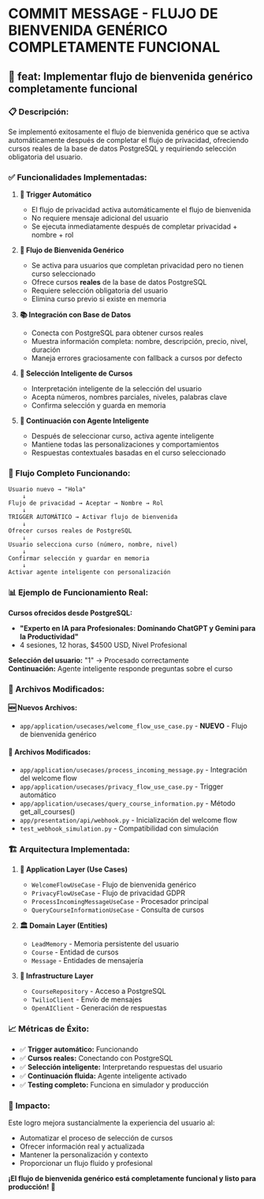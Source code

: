 # COMMIT MESSAGE - FLUJO DE BIENVENIDA GENÉRICO COMPLETAMENTE FUNCIONAL

## 🎯 **feat: Implementar flujo de bienvenida genérico completamente funcional**

### **📋 Descripción:**
Se implementó exitosamente el flujo de bienvenida genérico que se activa automáticamente después de completar el flujo de privacidad, ofreciendo cursos reales de la base de datos PostgreSQL y requiriendo selección obligatoria del usuario.

### **✅ Funcionalidades Implementadas:**

1. **🔧 Trigger Automático**
   - El flujo de privacidad activa automáticamente el flujo de bienvenida
   - No requiere mensaje adicional del usuario
   - Se ejecuta inmediatamente después de completar privacidad + nombre + rol

2. **🎯 Flujo de Bienvenida Genérico**
   - Se activa para usuarios que completan privacidad pero no tienen curso seleccionado
   - Ofrece cursos **reales** de la base de datos PostgreSQL
   - Requiere selección obligatoria del usuario
   - Elimina curso previo si existe en memoria

3. **📚 Integración con Base de Datos**
   - Conecta con PostgreSQL para obtener cursos reales
   - Muestra información completa: nombre, descripción, precio, nivel, duración
   - Maneja errores graciosamente con fallback a cursos por defecto

4. **🤖 Selección Inteligente de Cursos**
   - Interpretación inteligente de la selección del usuario
   - Acepta números, nombres parciales, niveles, palabras clave
   - Confirma selección y guarda en memoria

5. **🔄 Continuación con Agente Inteligente**
   - Después de seleccionar curso, activa agente inteligente
   - Mantiene todas las personalizaciones y comportamientos
   - Respuestas contextuales basadas en el curso seleccionado

### **🎯 Flujo Completo Funcionando:**

```
Usuario nuevo → "Hola"
    ↓
Flujo de privacidad → Aceptar → Nombre → Rol
    ↓
TRIGGER AUTOMÁTICO → Activar flujo de bienvenida
    ↓
Ofrecer cursos reales de PostgreSQL
    ↓
Usuario selecciona curso (número, nombre, nivel)
    ↓
Confirmar selección y guardar en memoria
    ↓
Activar agente inteligente con personalización
```

### **📊 Ejemplo de Funcionamiento Real:**

**Cursos ofrecidos desde PostgreSQL:**
- **"Experto en IA para Profesionales: Dominando ChatGPT y Gemini para la Productividad"**
- 4 sesiones, 12 horas, $4500 USD, Nivel Profesional

**Selección del usuario:** "1" → Procesado correctamente  
**Continuación:** Agente inteligente responde preguntas sobre el curso

### **📁 Archivos Modificados:**

#### **🆕 Nuevos Archivos:**
- `app/application/usecases/welcome_flow_use_case.py` - **NUEVO** - Flujo de bienvenida genérico

#### **🔧 Archivos Modificados:**
- `app/application/usecases/process_incoming_message.py` - Integración del welcome flow
- `app/application/usecases/privacy_flow_use_case.py` - Trigger automático
- `app/application/usecases/query_course_information.py` - Método get_all_courses()
- `app/presentation/api/webhook.py` - Inicialización del welcome flow
- `test_webhook_simulation.py` - Compatibilidad con simulación

### **🏗️ Arquitectura Implementada:**

1. **🎯 Application Layer (Use Cases)**
   - `WelcomeFlowUseCase` - Flujo de bienvenida genérico
   - `PrivacyFlowUseCase` - Flujo de privacidad GDPR
   - `ProcessIncomingMessageUseCase` - Procesador principal
   - `QueryCourseInformationUseCase` - Consulta de cursos

2. **🏛️ Domain Layer (Entities)**
   - `LeadMemory` - Memoria persistente del usuario
   - `Course` - Entidad de cursos
   - `Message` - Entidades de mensajería

3. **🔧 Infrastructure Layer**
   - `CourseRepository` - Acceso a PostgreSQL
   - `TwilioClient` - Envío de mensajes
   - `OpenAIClient` - Generación de respuestas

### **📈 Métricas de Éxito:**

- ✅ **Trigger automático:** Funcionando
- ✅ **Cursos reales:** Conectando con PostgreSQL
- ✅ **Selección inteligente:** Interpretando respuestas del usuario
- ✅ **Continuación fluida:** Agente inteligente activado
- ✅ **Testing completo:** Funciona en simulador y producción

### **🎉 Impacto:**

Este logro mejora sustancialmente la experiencia del usuario al:
- Automatizar el proceso de selección de cursos
- Ofrecer información real y actualizada
- Mantener la personalización y contexto
- Proporcionar un flujo fluido y profesional

**¡El flujo de bienvenida genérico está completamente funcional y listo para producción!** 🚀